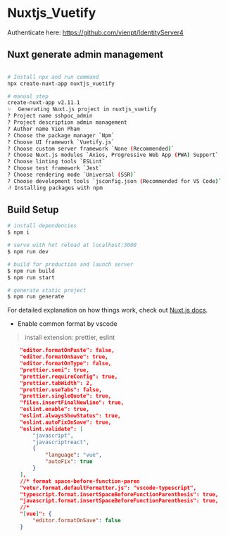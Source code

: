 # Nuxtjs_Vuetify

Authenticate here: https://github.com/vienpt/IdentityServer4

## Nuxt generate admin management

```bash

# Install npx and run command
npx create-nuxt-app nuxtjs_vuetify

# manual step
create-nuxt-app v2.11.1
✨  Generating Nuxt.js project in nuxtjs_vuetify
? Project name sshpoc_admin
? Project description admin management
? Author name Vien Pham
? Choose the package manager `Npm`
? Choose UI framework `Vuetify.js`
? Choose custom server framework `None (Recommended)`
? Choose Nuxt.js modules `Axios, Progressive Web App (PWA) Support`
? Choose linting tools `ESLint`
? Choose test framework `Jest`
? Choose rendering mode `Universal (SSR)`
? Choose development tools `jsconfig.json (Recommended for VS Code)`
⠼ Installing packages with npm
```

## Build Setup

```bash
# install dependencies
$ npm i

# serve with hot reload at localhost:3000
$ npm run dev

# build for production and launch server
$ npm run build
$ npm run start

# generate static project
$ npm run generate
```

For detailed explanation on how things work, check out [Nuxt.js docs](https://nuxtjs.org).

- Enable common format by vscode

> install extension: prettier, eslint

```json
    "editor.formatOnPaste": false,
    "editor.formatOnSave": true,
    "editor.formatOnType": false,
    "prettier.semi": true,
    "prettier.requireConfig": true,
    "prettier.tabWidth": 2,
    "prettier.useTabs": false,
    "prettier.singleQuote": true,
    "files.insertFinalNewline": true,
    "eslint.enable": true,
    "eslint.alwaysShowStatus": true,
    "eslint.autoFixOnSave": true,
    "eslint.validate": [
        "javascript",
        "javascriptreact",
        {
            "language": "vue",
            "autoFix": true
        }
    ],
    //* format space-before-function-paren
    "vetur.format.defaultFormatter.js": "vscode-typescript",
    "typescript.format.insertSpaceBeforeFunctionParenthesis": true,
    "javascript.format.insertSpaceBeforeFunctionParenthesis": true,
    //*
    "[vue]": {
        "editor.formatOnSave": false
    }
```

